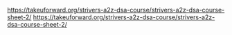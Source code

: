 https://takeuforward.org/strivers-a2z-dsa-course/strivers-a2z-dsa-course-sheet-2/
https://takeuforward.org/strivers-a2z-dsa-course/strivers-a2z-dsa-course-sheet-2/